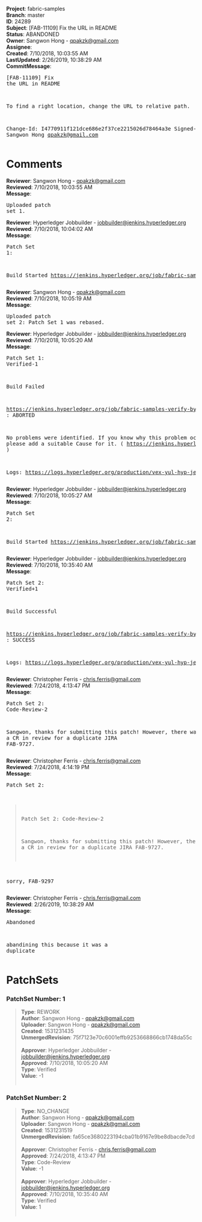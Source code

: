 <strong>Project</strong>: fabric-samples<br><strong>Branch</strong>: master<br><strong>ID</strong>: 24289<br><strong>Subject</strong>: [FAB-11109] Fix the URL in README<br><strong>Status</strong>: ABANDONED<br><strong>Owner</strong>: Sangwon Hong - qpakzk@gmail.com<br><strong>Assignee</strong>:<br><strong>Created</strong>: 7/10/2018, 10:03:55 AM<br><strong>LastUpdated</strong>: 2/26/2019, 10:38:29 AM<br><strong>CommitMessage</strong>:<br><pre>[FAB-11109] Fix the URL in README

To find a right location, change the URL to relative path.

Change-Id: I4770911f121dce686e2f37ce2215026d78464a3e
Signed-off-by: Sangwon Hong <qpakzk@gmail.com>
</pre><h1>Comments</h1><strong>Reviewer</strong>: Sangwon Hong - qpakzk@gmail.com<br><strong>Reviewed</strong>: 7/10/2018, 10:03:55 AM<br><strong>Message</strong>: <pre>Uploaded patch set 1.</pre><strong>Reviewer</strong>: Hyperledger Jobbuilder - jobbuilder@jenkins.hyperledger.org<br><strong>Reviewed</strong>: 7/10/2018, 10:04:02 AM<br><strong>Message</strong>: <pre>Patch Set 1:

Build Started https://jenkins.hyperledger.org/job/fabric-samples-verify-byfn-master-x86_64/26/</pre><strong>Reviewer</strong>: Sangwon Hong - qpakzk@gmail.com<br><strong>Reviewed</strong>: 7/10/2018, 10:05:19 AM<br><strong>Message</strong>: <pre>Uploaded patch set 2: Patch Set 1 was rebased.</pre><strong>Reviewer</strong>: Hyperledger Jobbuilder - jobbuilder@jenkins.hyperledger.org<br><strong>Reviewed</strong>: 7/10/2018, 10:05:20 AM<br><strong>Message</strong>: <pre>Patch Set 1: Verified-1

Build Failed 

https://jenkins.hyperledger.org/job/fabric-samples-verify-byfn-master-x86_64/26/ : ABORTED

No problems were identified. If you know why this problem occurred, please add a suitable Cause for it. ( https://jenkins.hyperledger.org/job/fabric-samples-verify-byfn-master-x86_64/26/ )

Logs: https://logs.hyperledger.org/production/vex-yul-hyp-jenkins-3/fabric-samples-verify-byfn-master-x86_64/26</pre><strong>Reviewer</strong>: Hyperledger Jobbuilder - jobbuilder@jenkins.hyperledger.org<br><strong>Reviewed</strong>: 7/10/2018, 10:05:27 AM<br><strong>Message</strong>: <pre>Patch Set 2:

Build Started https://jenkins.hyperledger.org/job/fabric-samples-verify-byfn-master-x86_64/27/</pre><strong>Reviewer</strong>: Hyperledger Jobbuilder - jobbuilder@jenkins.hyperledger.org<br><strong>Reviewed</strong>: 7/10/2018, 10:35:40 AM<br><strong>Message</strong>: <pre>Patch Set 2: Verified+1

Build Successful 

https://jenkins.hyperledger.org/job/fabric-samples-verify-byfn-master-x86_64/27/ : SUCCESS

Logs: https://logs.hyperledger.org/production/vex-yul-hyp-jenkins-3/fabric-samples-verify-byfn-master-x86_64/27</pre><strong>Reviewer</strong>: Christopher Ferris - chris.ferris@gmail.com<br><strong>Reviewed</strong>: 7/24/2018, 4:13:47 PM<br><strong>Message</strong>: <pre>Patch Set 2: Code-Review-2

Sangwon, thanks for submitting this patch! However, there was already a CR in review for a duplicate JIRA FAB-9727.</pre><strong>Reviewer</strong>: Christopher Ferris - chris.ferris@gmail.com<br><strong>Reviewed</strong>: 7/24/2018, 4:14:19 PM<br><strong>Message</strong>: <pre>Patch Set 2:

> Patch Set 2: Code-Review-2
> 
> Sangwon, thanks for submitting this patch! However, there was already a CR in review for a duplicate JIRA FAB-9727.

sorry, FAB-9297</pre><strong>Reviewer</strong>: Christopher Ferris - chris.ferris@gmail.com<br><strong>Reviewed</strong>: 2/26/2019, 10:38:29 AM<br><strong>Message</strong>: <pre>Abandoned

abandining this because it was a duplicate</pre><h1>PatchSets</h1><h3>PatchSet Number: 1</h3><blockquote><strong>Type</strong>: REWORK<br><strong>Author</strong>: Sangwon Hong - qpakzk@gmail.com<br><strong>Uploader</strong>: Sangwon Hong - qpakzk@gmail.com<br><strong>Created</strong>: 1531231435<br><strong>UnmergedRevision</strong>: 75f7123e70c6001effb9253668866cb1748da55c<br><br><strong>Approver</strong>: Hyperledger Jobbuilder - jobbuilder@jenkins.hyperledger.org<br><strong>Approved</strong>: 7/10/2018, 10:05:20 AM<br><strong>Type</strong>: Verified<br><strong>Value</strong>: -1<br><br></blockquote><h3>PatchSet Number: 2</h3><blockquote><strong>Type</strong>: NO_CHANGE<br><strong>Author</strong>: Sangwon Hong - qpakzk@gmail.com<br><strong>Uploader</strong>: Sangwon Hong - qpakzk@gmail.com<br><strong>Created</strong>: 1531231519<br><strong>UnmergedRevision</strong>: fa65ce3680223194cba01b9167e9be8dbacde7cd<br><br><strong>Approver</strong>: Christopher Ferris - chris.ferris@gmail.com<br><strong>Approved</strong>: 7/24/2018, 4:13:47 PM<br><strong>Type</strong>: Code-Review<br><strong>Value</strong>: -1<br><br><strong>Approver</strong>: Hyperledger Jobbuilder - jobbuilder@jenkins.hyperledger.org<br><strong>Approved</strong>: 7/10/2018, 10:35:40 AM<br><strong>Type</strong>: Verified<br><strong>Value</strong>: 1<br><br></blockquote>